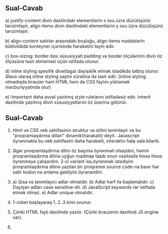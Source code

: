 ## Sual-Cavab

a)
justify-content divin daxilindəki elementlərin x oxu üzrə düzülüşünü tənzimləyir, align-items divin daxilindəki elementlərin y oxu üzrə düzülüşünü tənzimləyir.

b)
align-content sətirlər arasındakı boşluğu, align-items maddələrin bütövlükdə konteyner içərisində hərəkətini təyin edir.

c)
box-sizing: border-box xüsusiyyəti padding və border ölçülərinin divin öz ölçüsünə təsir etməməsi üçün istifadə olunur.

d)
inline styling spesifik divə(taga) dəyişiklik etmək istədikdə tətbiq olunur. Əlavə olaraq inline styling saytın sürətinə də təsir edir. (inline styling olmadıqda brauzer həm HTML həm də CSS faylını yükləmək məcburiyyətində olur)

e)
!important daha əvvəl yazılmış style rulelarını istifadəsiz edir. inherit daxilində yazılmış divin xüsusiyyətlərini öz üzərinə götürür.


## Sual-Cavab

1. Html və CSS veb səhifəsinin struktur və stilini tənimləyir və bu "proqramlaşdırma dilləri" dinamik(hərəkətli) deyil.. Javascript öyrənməklə bu veb səhifəsini daha hərəkətli, interaktiv hala sala bilərik. 

2. Əgər proqramlaşdırma dilini öz başıma öyrənməli olsaydım, həmin proqramlaşdırma dilinə uyğun roadmap tapıb onun vasitəsilə hissə hissə öyrənməyə çalışardım. 2-ci variant isə,öyrənmək istədiyim proqramlaşdırma dilinə yazılan bir proqramın source code-na baxır hər sətir kodun nə anlama gəldiyini öyrənərdim.

3. 
    a) Qısa və tanımlayıcı adlar olmalıdır.
    b) Adlar hərf ilə başlamalıdır.
    c) Dəyişən adları case sensitive-dir.
    d) JavaScript keywords-lər istifadə etmək olmaz.
    e) Adlar unique olmalıdır.

4. 1-cidən başlayaraq 1..2..3 kimi oxunur.

5. Çünki HTML faylı daxilində yazılır. (Çünki brauzerin daxilindı JS engine var).

6. 

